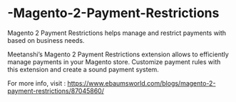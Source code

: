 # -Magento-2-Payment-Restrictions
Magento 2 Payment Restrictions helps manage and restrict payments with based on business needs.  

Meetanshi’s Magento 2 Payment Restrictions extension allows to efficiently manage payments in your Magento store. Customize payment rules with this extension and create a sound payment system.  

For more info, visit : https://www.ebaumsworld.com/blogs/magento-2-payment-restrictions/87045860/
